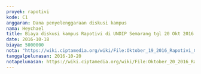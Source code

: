 ```yaml
---
proyek: rapotivi
kode: C1
anggaran: Dana penyelenggaraan diskusi kampus
nama: Heychael
title: Biaya diskusi kampus Rapotivi di UNDIP Semarang tgl 20 Okt 2016
date: 2016-10-18
biaya: 5000000
nota: "https://wiki.ciptamedia.org/wiki/File:Oktober_19_2016_Rapotivi_C1_Surat_kesepahaman_kerjasama_Remotivi_dgn_UNDIP_01.jpg"
tanggalpelunasan: 2016-10-20
notapelunasan: https://wiki.ciptamedia.org/wiki/File:Oktober_20_2016_Rapotivi_C1_Bukti_transfer_dana_utk_diskusi_kampus.jpg
---
```

